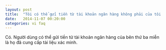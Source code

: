 ```yaml
---
layout: post
title:  "Tôi có thể gửi tiền từ tài khoản ngân hàng không phải của tôi không?"
date:   2014-11-07 00:20:00
categories: vi faq
---
```


Có. Người dùng có thể gửi tiền từ tài khoản ngân hàng của bên thứ ba miễn là họ đã cung cấp tài liệu xác minh.